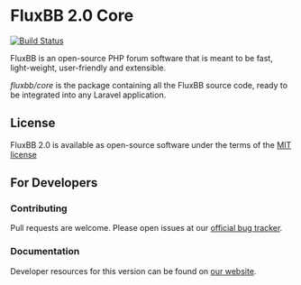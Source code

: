 # FluxBB 2.0 Core

[![Build Status](https://travis-ci.org/fluxbb/core.png)](https://travis-ci.org/fluxbb/core)

FluxBB is an open-source PHP forum software that is meant to be fast, light-weight, user-friendly and extensible.

*fluxbb/core* is the package containing all the FluxBB source code, ready to be integrated into any Laravel application.

## License

FluxBB 2.0 is available as open-source software under the terms of the [MIT license](http://opensource.org/licenses/MIT)

## For Developers

### Contributing

Pull requests are welcome. Please open issues at our [official bug tracker](https://fluxbb.org/development/core/).

### Documentation

Developer resources for this version can be found on [our website](https://fluxbb.org/docs/v2.0).
